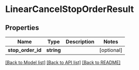 # LinearCancelStopOrderResult

## Properties
Name | Type | Description | Notes
------------ | ------------- | ------------- | -------------
**stop_order_id** | **string** |  | [optional] 

[[Back to Model list]](../README.md#documentation-for-models) [[Back to API list]](../README.md#documentation-for-api-endpoints) [[Back to README]](../README.md)


